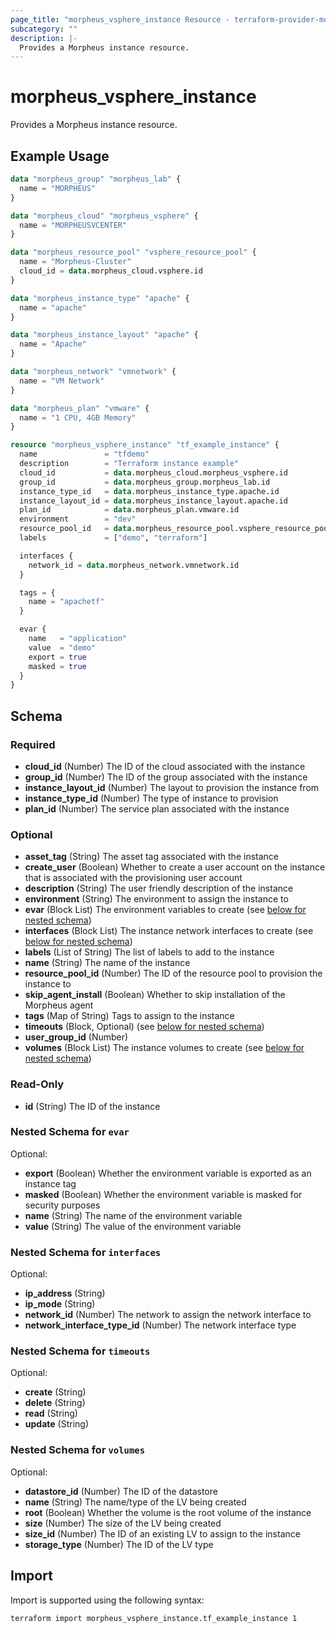 ```yaml
---
page_title: "morpheus_vsphere_instance Resource - terraform-provider-morpheus"
subcategory: ""
description: |-
  Provides a Morpheus instance resource.
---
```


# morpheus_vsphere_instance

Provides a Morpheus instance resource.

## Example Usage

```terraform
data "morpheus_group" "morpheus_lab" {
  name = "MORPHEUS"
}

data "morpheus_cloud" "morpheus_vsphere" {
  name = "MORPHEUSVCENTER"
}

data "morpheus_resource_pool" "vsphere_resource_pool" {
  name = "Morpheus-Cluster"
  cloud_id = data.morpheus_cloud.vsphere.id
}

data "morpheus_instance_type" "apache" {
  name = "apache"
}

data "morpheus_instance_layout" "apache" {
  name = "Apache"
}

data "morpheus_network" "vmnetwork" {
  name = "VM Network"
}

data "morpheus_plan" "vmware" {
  name = "1 CPU, 4GB Memory"
}

resource "morpheus_vsphere_instance" "tf_example_instance" {
  name               = "tfdemo"
  description        = "Terraform instance example"
  cloud_id           = data.morpheus_cloud.morpheus_vsphere.id
  group_id           = data.morpheus_group.morpheus_lab.id
  instance_type_id   = data.morpheus_instance_type.apache.id
  instance_layout_id = data.morpheus_instance_layout.apache.id
  plan_id            = data.morpheus_plan.vmware.id
  environment        = "dev"
  resource_pool_id   = data.morpheus_resource_pool.vsphere_resource_pool.id
  labels             = ["demo", "terraform"]

  interfaces {
    network_id = data.morpheus_network.vmnetwork.id
  }

  tags = {
    name = "apachetf"
  }

  evar {
    name   = "application"
    value  = "demo"
    export = true
    masked = true
  }
}
```

<!-- schema generated by tfplugindocs -->
## Schema

### Required

- **cloud_id** (Number) The ID of the cloud associated with the instance
- **group_id** (Number) The ID of the group associated with the instance
- **instance_layout_id** (Number) The layout to provision the instance from
- **instance_type_id** (Number) The type of instance to provision
- **plan_id** (Number) The service plan associated with the instance

### Optional

- **asset_tag** (String) The asset tag associated with the instance
- **create_user** (Boolean) Whether to create a user account on the instance that is associated with the provisioning user account
- **description** (String) The user friendly description of the instance
- **environment** (String) The environment to assign the instance to
- **evar** (Block List) The environment variables to create (see [below for nested schema](#nestedblock--evar))
- **interfaces** (Block List) The instance network interfaces to create (see [below for nested schema](#nestedblock--interfaces))
- **labels** (List of String) The list of labels to add to the instance
- **name** (String) The name of the instance
- **resource_pool_id** (Number) The ID of the resource pool to provision the instance to
- **skip_agent_install** (Boolean) Whether to skip installation of the Morpheus agent
- **tags** (Map of String) Tags to assign to the instance
- **timeouts** (Block, Optional) (see [below for nested schema](#nestedblock--timeouts))
- **user_group_id** (Number)
- **volumes** (Block List) The instance volumes to create (see [below for nested schema](#nestedblock--volumes))

### Read-Only

- **id** (String) The ID of the instance

<a id="nestedblock--evar"></a>
### Nested Schema for `evar`

Optional:

- **export** (Boolean) Whether the environment variable is exported as an instance tag
- **masked** (Boolean) Whether the environment variable is masked for security purposes
- **name** (String) The name of the environment variable
- **value** (String) The value of the environment variable


<a id="nestedblock--interfaces"></a>
### Nested Schema for `interfaces`

Optional:

- **ip_address** (String)
- **ip_mode** (String)
- **network_id** (Number) The network to assign the network interface to
- **network_interface_type_id** (Number) The network interface type


<a id="nestedblock--timeouts"></a>
### Nested Schema for `timeouts`

Optional:

- **create** (String)
- **delete** (String)
- **read** (String)
- **update** (String)


<a id="nestedblock--volumes"></a>
### Nested Schema for `volumes`

Optional:

- **datastore_id** (Number) The ID of the datastore
- **name** (String) The name/type of the LV being created
- **root** (Boolean) Whether the volume is the root volume of the instance
- **size** (Number) The size of the LV being created
- **size_id** (Number) The ID of an existing LV to assign to the instance
- **storage_type** (Number) The ID of the LV type

## Import

Import is supported using the following syntax:

```shell
terraform import morpheus_vsphere_instance.tf_example_instance 1
```
